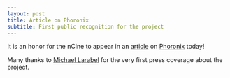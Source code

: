 ```yaml
---
layout: post
title: Article on Phoronix
subtitle: First public recognition for the project
---
```


It is an honor for the nCine to appear in an [article](https://www.phoronix.com/scan.php?page=news_item&px=nCine-Game-Engine) on [Phoronix](https://www.phoronix.com/) today!

Many thanks to [Michael Larabel](https://michaellarabel.com/) for the very first press coverage about the project.
